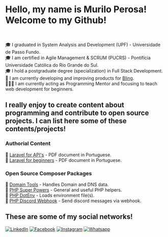 # Hello, my name is Murilo Perosa! Welcome to my Github!

<br/>

🎓 I graduated in System Analysis and Development (UPF) - Universidade de Passo Fundo. <br/>
🎓 I am certified in Agile Management & SCRUM (PUCRS) - Pontifícia Universidade Católica do Rio Grande do Sul. <br/>
🎓 I hold a postgraduate degree (specialization) in Full Stack Development. <br/>
💼 I am currently developing and improving products for [Bling](https://www.bling.com.br/). <br/>
👨🏻‍🏫 I am currently acting as Programming Mentor and focusing to teach web development for beginners. <br/>

## I really enjoy to create content about programming and contribute to open source projects. I can list here some of these contents/projects!

### Authorial Content

📔 [Laravel for API's](https://drive.google.com/file/d/1ARdtvbe2nu5R20HTwOpNg07PQXijqa_r/view) - PDF document in Portuguese. <br/>
📔 [Laravel for beginners](https://drive.google.com/file/d/1g6L30yBsNr53aWrvXxuK_JOnin1fK5PN/view) - PDF document in Portuguese. <br/>

### Open Source Composer Packages

🧪 [Domain Tools](https://github.com/MuriloPerosa/domain-tools) - Handles Domain and DNS data. <br/>
🧪 [PHP Super Powers](https://github.com/MuriloPerosa/php-super-powers) - General and useful PHP helpers. <br/>
🧪 [PHP DotEnv](https://github.com/MuriloPerosa/php-dot-env) - Loads environment file(s). <br/>
🧪 [PHP Discord Webhook](https://github.com/muriloperosa/discord-webhook) - Send discord messages via webhook. <br/>

## These are some of my social networks!

[![LinkedIn](https://img.shields.io/badge/linkedin-836FFF?style=for-the-badge&logo=linkedin&logoColor=white)](https://www.linkedin.com/in/murilo-perosa/)
[![Facebook](https://img.shields.io/badge/Facebook-1877f2?style=for-the-badge&logo=facebook&logoColor=white)](https://www.facebook.com/murilo.perosa.18/)
[![Instagram](https://img.shields.io/badge/Instagram-E4405F?style=for-the-badge&logo=instagram&logoColor=white)](https://www.instagram.com/murilo_perosa/)
[![Whatsapp](https://img.shields.io/badge/Whatsapp-25D366?style=for-the-badge&logo=whatsapp&logoColor=white)](https://api.whatsapp.com/send?phone=5554996443378&text=)
